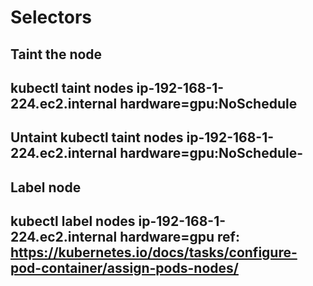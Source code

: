 # Selectors

Taint the node
---
kubectl taint nodes ip-192-168-1-224.ec2.internal hardware=gpu:NoSchedule
---

Untaint
kubectl taint nodes ip-192-168-1-224.ec2.internal hardware=gpu:NoSchedule-
---

Label node
---
kubectl label nodes ip-192-168-1-224.ec2.internal hardware=gpu
ref: https://kubernetes.io/docs/tasks/configure-pod-container/assign-pods-nodes/
---



